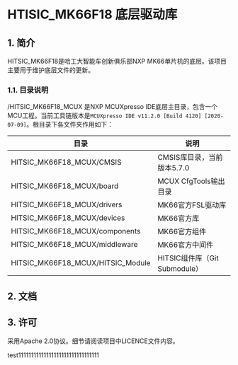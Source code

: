 # HTISIC_MK66F18 底层驱动库


## 1. 简介

HITSIC_MK66F18是哈工大智能车创新俱乐部NXP MK66单片机的底层。该项目主要用于维护底层文件的更新。

### 1.1. 目录说明

/HITSIC_MK66F18_MCUX 是NXP MCUXpresso IDE底层主目录，包含一个MCU工程。当前工具链版本是`MCUXpresso IDE v11.2.0 [Build 4120] [2020-07-09]`。根目录下各文件夹作用如下：

| 目录                              | 说明                          |
| --------------------------------- | ----------------------------- |
| HITSIC_MK66F18_MCUX/CMSIS         | CMSIS库目录，当前版本5.7.0    |
| HITSIC_MK66F18_MCUX/board         | MCUX CfgTools输出目录         |
| HITSIC_MK66F18_MCUX/drivers       | MK66官方FSL驱动库             |
| HITSIC_MK66F18_MCUX/devices       | MK66官方库                    |
| HITSIC_MK66F18_MCUX/components    | MK66官方组件                  |
| HITSIC_MK66F18_MCUX/middleware    | MK66官方中间件                |
| HITSIC_MK66F18_MCUX/HITSIC_Module | HITSIC组件库（Git Submodule） |



## 2. 文档





## 3. 许可

采用Apache 2.0协议。细节请阅读项目中LICENCE文件内容。


test11111111111111111111111111111111
